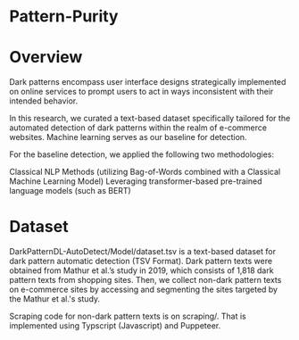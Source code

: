 # Pattern-Purity

# Overview

Dark patterns encompass user interface designs strategically implemented on online services to prompt users to act in ways inconsistent with their intended behavior.

In this research, we curated a text-based dataset specifically tailored for the automated detection of dark patterns within the realm of e-commerce websites. Machine learning serves as our baseline for detection.

For the baseline detection, we applied the following two methodologies:

Classical NLP Methods (utilizing Bag-of-Words combined with a Classical Machine Learning Model)
Leveraging transformer-based pre-trained language models (such as BERT)

# Dataset

DarkPatternDL-AutoDetect/Model/dataset.tsv is a text-based dataset for dark pattern automatic detection (TSV Format). Dark pattern texts were obtained from Mathur et al.’s study in 2019, which consists of 1,818 dark pattern texts from shopping sites. Then, we collect non-dark pattern texts on e-commerce sites by accessing and segmenting the sites targeted by the Mathur et al.'s study.

Scraping code for non-dark pattern texts is on scraping/. That is implemented using Typscript (Javascript) and Puppeteer.
